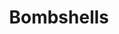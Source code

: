 --- 
title: "Bombshells"
publishdate: "2019-8-2T16:48:46+02:00"
src: "https://365manga.net/manga/bombshells"
image: "https://data.365manga.net/images/thumbnails/6733-bombshells.jpg"
description: "An eclectic collection of oneshots from Amano Shuninta. My Irritated Wife: A dog girl is worried over her (cat girl) wife's behavior. Mama Mama: Two women spend the morning taking care of their children. Le Petit Chaperon Rouge: Little Red Riding Hood is taking a trip through the woods to her grandmother's house, what happens after that is completely different than the versions you've heard before... In the Pool, OLs…"
---